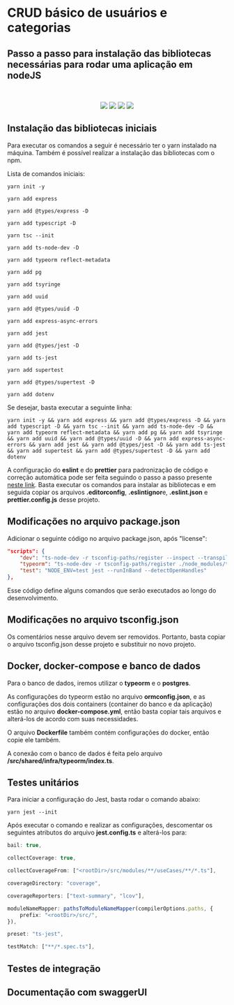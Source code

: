 # CRUD básico de usuários e categorias

## Passo a passo para instalação das bibliotecas necessárias para rodar uma aplicação em nodeJS

</br>

<p align="center">
<img src="https://img.shields.io/badge/Node.js-339933?style=for-the-badge&logo=nodedotjs&logoColor=white" />

<img src="https://img.shields.io/badge/TypeScript-007ACC?style=for-the-badge&logo=typescript&logoColor=white" />

<img src="https://img.shields.io/badge/JavaScript-F7DF1E?style=for-the-badge&logo=javascript&logoColor=black" />

<img src="https://img.shields.io/badge/PostgreSQL-316192?style=for-the-badge&logo=postgresql&logoColor=white" />

</p>

## Instalação das bibliotecas iniciais

Para executar os comandos a seguir é necessário ter o yarn instalado na máquina. Também é possível realizar a instalação das bibliotecas com o npm.

Lista de comandos iniciais:

```
yarn init -y

yarn add express

yarn add @types/express -D

yarn add typescript -D

yarn tsc --init

yarn add ts-node-dev -D

yarn add typeorm reflect-metadata

yarn add pg

yarn add tsyringe

yarn add uuid

yarn add @types/uuid -D

yarn add express-async-errors

yarn add jest 

yarn add @types/jest -D

yarn add ts-jest

yarn add supertest

yarn add @types/supertest -D

yarn add dotenv
```

Se desejar, basta executar a seguinte linha:
```
yarn init -y && yarn add express && yarn add @types/express -D && yarn add typescript -D && yarn tsc --init && yarn add ts-node-dev -D && yarn add typeorm reflect-metadata && yarn add pg && yarn add tsyringe && yarn add uuid && yarn add @types/uuid -D && yarn add express-async-errors && yarn add jest && yarn add @types/jest -D && yarn add ts-jest && yarn add supertest && yarn add @types/supertest -D && yarn add dotenv
```

A configuração do **eslint** e do **prettier** para padronização de código e correção automática pode ser feita seguindo o passo a passo presente [neste link](https://www.notion.so/ESLint-e-Prettier-Trilha-Node-js-d3f3ef576e7f45dfbbde5c25fa662779#eaf6e8bdcabc4d809cdae302e29750da). Basta executar os comandos para instalar as bibliotecas e em seguida copiar os arquivos **.editorconfig**, **.eslintignor**e, **.eslint.json** e **prettier.config.js** desse projeto.

## Modificações no arquivo package.json

Adicionar o seguinte código no arquivo package.json, após "license":
```json
"scripts": {
    "dev": "ts-node-dev -r tsconfig-paths/register --inspect --transpile-only --ignore-watch node_modules --poll --respawn src/shared/infra/http/server.ts",
    "typeorm": "ts-node-dev -r tsconfig-paths/register ./node_modules/typeorm/cli",
    "test": "NODE_ENV=test jest --runInBand --detectOpenHandles"
},
```

Esse código define alguns comandos que serão executados ao longo do desenvolvimento.

## Modificações no arquivo tsconfig.json

Os comentários nesse arquivo devem ser removidos. Portanto, basta copiar o arquivo tsconfig.json desse projeto e substituir no novo projeto.

## Docker, docker-compose e banco de dados

Para o banco de dados, iremos utilizar o **typeorm** e o **postgres**.

As configurações do typeorm estão no arquivo **ormconfig.json**, e as configurações dos dois containers (container do banco e da aplicação) estão no arquivo **docker-compose.yml**, então basta copiar tais arquivos e alterá-los de acordo com suas necessidades.

O arquivo **Dockerfile** também contém configurações do docker, então copie ele também.

A conexão com o banco de dados é feita pelo arquivo **/src/shared/infra/typeorm/index.ts**.

## Testes unitários

Para iniciar a configuração do Jest, basta rodar o comando abaixo:

```
yarn jest --init
```

Após executar o comando e realizar as configurações, descomentar os seguintes atributos do arquivo **jest.config.ts** e alterá-los para:

```ts
bail: true,

collectCoverage: true,

collectCoverageFrom: ["<rootDir>/src/modules/**/useCases/**/*.ts"],

coverageDirectory: "coverage",

coverageReporters: ["text-summary", "lcov"],

moduleNameMapper: pathsToModuleNameMapper(compilerOptions.paths, {
    prefix: "<rootDir>/src/",
}),

preset: "ts-jest",

testMatch: ["**/*.spec.ts"],
```

## Testes de integração




## Documentação com swaggerUI



